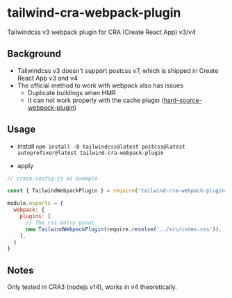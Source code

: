 # tailwind-cra-webpack-plugin
Tailwindcss v3 webpack plugin for CRA (Create React App) v3/v4

## Background
- Tailwindcss v3 doesn't support postcss v7, which is shipped in Create React App v3 and v4
- The official method to work with webpack also has issues
  + Duplicate buildings when HMR
  + It can not work properly with the cache plugin ([hard-source-webpack-plugin](https://www.npmjs.com/package/hard-source-webpack-plugin-fixed-hashbug))

## Usage
- install
`npm install -D tailwindcss@latest postcss@latest autoprefixer@latest tailwind-cra-webpack-plugin`

- apply
```javascript
// craco.config.js as example

const { TailwindWebpackPlugin } = require('tailwind-cra-webpack-plugin')

module.exports = {
  webpack: {
    plugins: [
      // The css entry point
      new TailwindWebpackPlugin(require.resolve('../src/index.css')),
    ],
  }
}
```

## Notes
Only tested in CRA3 (nodejs v14), works in v4 theoretically.
